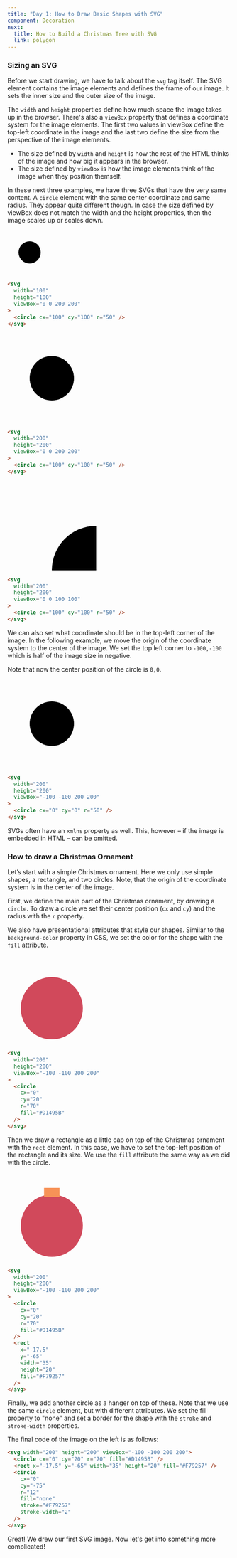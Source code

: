 ```yaml
---
title: "Day 1: How to Draw Basic Shapes with SVG"
component: Decoration
next:
  title: How to Build a Christmas Tree with SVG
  link: polygon
---
```


### Sizing an SVG

Before we start drawing, we have to talk about the `svg` tag itself. The SVG element contains the image elements and defines the frame of our image. It sets the inner size and the outer size of the image.

The `width` and `height` properties define how much space the image takes up in the browser. There's also a `viewBox` property that defines a coordinate system for the image elements. The first two values in viewBox define the top-left coordinate in the image and the last two define the size from the perspective of the image elements.

- The size defined by `width` and `height` is how the rest of the HTML thinks of the image and how big it appears in the browser.
- The size defined by `viewBox` is how the image elements think of the image when they position themself.

In these next three examples, we have three SVGs that have the very same content. A `circle` element with the same center coordinate and same radius. They appear quite different though. In case the size defined by viewBox does not match the width and the height properties, then the image scales up or scales down.

<div class="grid-200">

  <svg width="100" height="100" viewBox="0 0 200 200">
    <circle cx="100" cy="100" r="50" />
  </svg>

<!-- prettier-ignore -->
```html
<svg 
  width="100" 
  height="100" 
  viewBox="0 0 200 200"
>
  <circle cx="100" cy="100" r="50" />
</svg>
```

</div>

<div class="grid-200">

  <svg width="200" height="200" viewBox="0 0 200 200">
    <circle cx="100" cy="100" r="50" />
  </svg>

<!-- prettier-ignore -->
```html
<svg 
  width="200" 
  height="200" 
  viewBox="0 0 200 200"
>
  <circle cx="100" cy="100" r="50" />
</svg>
```

</div>

<div class="grid-200">

  <svg width="200" height="200" viewBox="0 0 100 100">
    <circle cx="100" cy="100" r="50" />
  </svg>

<!-- prettier-ignore -->
```html
<svg 
  width="200" 
  height="200" 
  viewBox="0 0 100 100"
>
  <circle cx="100" cy="100" r="50" />
</svg>
```

</div>

We can also set what coordinate should be in the top-left corner of the image. In the following example, we move the origin of the coordinate system to the center of the image. We set the top left corner to `-100,-100` which is half of the image size in negative.

Note that now the center position of the circle is `0,0`.

<div class="grid-200">

  <svg width="200" height="200" viewBox="-100 -100 200 200">
    <circle cx="0" cy="0" r="50" />
  </svg>

<!-- prettier-ignore -->
```html
<svg 
  width="200"
  height="200"
  viewBox="-100 -100 200 200"
>
  <circle cx="0" cy="0" r="50" />
</svg>
```

</div>

SVGs often have an `xmlns` property as well. This, however – if the image is embedded in HTML – can be omitted.

### How to draw a Christmas Ornament

Let’s start with a simple Christmas ornament. Here we only use simple shapes, a rectangle, and two circles. Note, that the origin of the coordinate system is in the center of the image.

First, we define the main part of the Christmas ornament, by drawing a `circle`. To draw a circle we set their center position (`cx` and `cy`) and the radius with the `r` property.

We also have presentational attributes that style our shapes. Similar to the `background-color` property in CSS, we set the color for the shape with the `fill` attribute.

<div class="grid-200">

  <svg width="200" height="200" viewBox="-100 -100 200 200">
    <circle cx="0" cy="20" r="70" fill="#D1495B" />
  </svg>

<!-- prettier-ignore -->
```html
<svg 
  width="200"
  height="200"
  viewBox="-100 -100 200 200"
>
  <circle 
    cx="0"
    cy="20"
    r="70"
    fill="#D1495B" 
  />
</svg>
```

</div>

Then we draw a rectangle as a little cap on top of the Christmas ornament with the `rect` element. In this case, we have to set the top-left position of the rectangle and its size. We use the `fill` attribute the same way as we did with the circle.

<div class="grid-200">

  <svg width="200" height="200" viewBox="-100 -100 200 200">
    <circle cx="0" cy="20" r="70" fill="#D1495B" />
    <rect x="-17.5" y="-65" width="35" height="20" fill="#F79257" />
  </svg>

<!-- prettier-ignore -->
```html
<svg 
  width="200"
  height="200"
  viewBox="-100 -100 200 200"
>
  <circle 
    cx="0"
    cy="20"
    r="70"
    fill="#D1495B" 
  />
  <rect 
    x="-17.5" 
    y="-65"
    width="35"
    height="20"
    fill="#F79257" 
  />
</svg>
```

</div>

Finally, we add another circle as a hanger on top of these. Note that we use the same `circle` element, but with different attributes. We set the fill property to "none" and set a border for the shape with the `stroke` and `stroke-width` properties.

The final code of the image on the left is as follows:

<div class="code-flex">

```html
<svg width="200" height="200" viewBox="-100 -100 200 200">
  <circle cx="0" cy="20" r="70" fill="#D1495B" />
  <rect x="-17.5" y="-65" width="35" height="20" fill="#F79257" />
  <circle
    cx="0"
    cy="-75"
    r="12"
    fill="none"
    stroke="#F79257"
    stroke-width="2"
  />
</svg>
```

</div>

Great! We drew our first SVG image. Now let's get into something more complicated!
